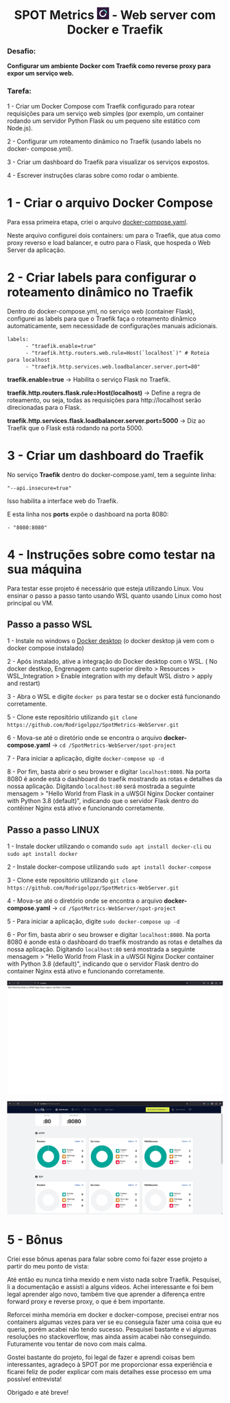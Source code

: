 <h1 align=center> SPOT Metrics <img src="https://github.com/Rodrigolppz/SpotMetrics-WebServer/blob/main/images/spotmetrics_logo.jpg" width="28"/> - Web server com Docker e Traefik</h1>

### Desafio: 
<b>Configurar um ambiente Docker com Traefik como reverse proxy para expor um serviço web.</b>

### Tarefa:

1 - Criar um Docker Compose com Traefik configurado para rotear requisições
para um serviço web simples (por exemplo, um container rodando um servidor
Python Flask ou um pequeno site estático com Node.js).

2 - Configurar um roteamento dinâmico no Traefik (usando labels no docker-
compose.yml).

3 - Criar um dashboard do Traefik para visualizar os serviços expostos.

4 - Escrever instruções claras sobre como rodar o ambiente.

# 

# 1 - Criar o arquivo Docker Compose 

Para essa primeira etapa, criei o arquivo [docker-compose.yaml](https://github.com/Rodrigolppz/SpotMetrics-WebServer/blob/main/spot-project/docker-compose.yaml). 

Neste arquivo configurei dois containers: um para o Traefik, que atua como proxy reverso e load balancer, e outro para o Flask, que hospeda o Web Server da aplicação.

# 

# 2 - Criar labels para configurar o roteamento dinâmico no Traefik

Dentro do docker-compose.yml, no serviço web (container Flask), configurei as labels para que o Traefik faça o roteamento dinâmico automaticamente, sem necessidade de configurações manuais adicionais.

```
labels:
      - "traefik.enable=true"
      - "traefik.http.routers.web.rule=Host(`localhost`)" # Roteia para localhost
      - "traefik.http.services.web.loadbalancer.server.port=80"
```

<b>traefik.enable=true</b> → Habilita o serviço Flask no Traefik.

<b>traefik.http.routers.flask.rule=Host(localhost)</b> → Define a regra de roteamento, ou seja, todas as requisições para http://localhost serão direcionadas para o Flask.

<b>traefik.http.services.flask.loadbalancer.server.port=5000</b> → Diz ao Traefik que o Flask está rodando na porta 5000.

# 3 - Criar um dashboard do Traefik 

No serviço <b>Traefik</b> dentro do docker-compose.yaml, tem a seguinte linha:

```
"--api.insecure=true"
```
Isso habilita a interface web do Traefik.

E esta linha nos <b>ports</b> expõe o dashboard na porta 8080:

```
- "8080:8080"
```

# 4 - Instruções sobre como testar na sua máquina

Para testar esse projeto é necessário que esteja utilizando Linux. Vou ensinar o passo a passo tanto usando WSL quanto usando Linux como host principal ou VM.

## Passo a passo WSL

1 - Instale no windows o [Docker desktop](https://www.docker.com/products/docker-desktop/) (o docker desktop já vem com o docker compose instalado)

2 - Após instalado, ative a integração do Docker desktop com o WSL. ( No docker destkop, Engrenagem canto superior direito > Resources > WSL_Integration >  Enable integration with my default WSL distro > apply and restart)

3 - Abra o WSL e digite `docker ps` para testar se o docker está funcionando corretamente.

5 - Clone este repositório utilizando `git clone https://github.com/Rodrigolppz/SpotMetrics-WebServer.git`

6 - Mova-se até o diretório onde se encontra o arquivo <b>docker-compose.yaml</b> -> `cd /SpotMetrics-WebServer/spot-project`

7 - Para iniciar a aplicação, digite `docker-compose up -d`

8 - Por fim, basta abrir o seu browser e digitar `localhost:8080`. Na porta 8080 é aonde está o dashboard do traefik mostrando as rotas e detalhes da nossa aplicação. Digitando `localhost:80` será mostrada a seguinte mensagem > "Hello World from Flask in a uWSGI Nginx Docker container with Python 3.8 (default)", indicando que o servidor Flask dentro do contêiner Nginx está ativo e funcionando corretamente.

## Passo a passo LINUX 

1 - Instale docker utilizando o comando `sudo apt install docker-cli` ou `sudo apt install docker`

2 - Instale docker-compose utilizando `sudo apt install docker-compose`

3 - Clone este repositório utilizando `git clone https://github.com/Rodrigolppz/SpotMetrics-WebServer.git`

4 - Mova-se até o diretório onde se encontra o arquivo <b>docker-compose.yaml</b> -> `cd /SpotMetrics-WebServer/spot-project`

5 - Para iniciar a aplicação, digite `sudo docker-compose up -d`

6 - Por fim, basta abrir o seu browser e digitar `localhost:8080`. Na porta 8080 é aonde está o dashboard do traefik mostrando as rotas e detalhes da nossa aplicação. Digitando `localhost:80` será mostrada a seguinte mensagem > "Hello World from Flask in a uWSGI Nginx Docker container with Python 3.8 (default)", indicando que o servidor Flask dentro do container Nginx está ativo e funcionando corretamente.

![imagem](https://github.com/Rodrigolppz/SpotMetrics-WebServer/blob/main/images/webserver.jpg)

![imagem](https://github.com/Rodrigolppz/SpotMetrics-WebServer/blob/main/images/dashboard.jpg)

# 5 - Bônus 

Criei esse bônus apenas para falar sobre como foi fazer esse projeto a partir do meu ponto de vista:

Até então eu nunca tinha mexido e nem visto nada sobre Traefik. Pesquisei, li a documentação e assisti a alguns vídeos. Achei interessante e foi bem legal aprender algo novo, também tive que aprender a diferença entre forward proxy e reverse proxy, o que é bem importante.

Reforcei minha memória em docker e docker-compose, precisei entrar nos containers algumas vezes para ver se eu conseguia fazer uma coisa que eu queria, porém acabei não tendo sucesso. Pesquisei bastante e vi algumas resoluções no stackoverflow, mas ainda assim acabei não conseguindo. Futuramente vou tentar de novo com mais calma.

Gostei bastante do projeto, foi legal de fazer e aprendi coisas bem interessantes, agradeço à SPOT por me proporcionar essa experiência e ficarei feliz de poder explicar com mais detalhes esse processo em uma possível entrevista!

Obrigado e até breve! 



